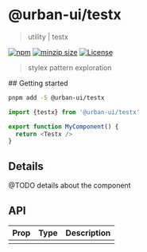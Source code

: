 # @urban-ui/testx

> utility | testx

[![npm](https://img.shields.io/npm/v/@urban-ui/testx?style=flat-square)](https://www.npmjs.com/package/@urban-ui/testx)
[![minzip size](https://img.shields.io/bundlephobia/minzip/@urban-ui/testx?style=flat-square)](https://bundlephobia.com/result?p=@urban-ui/testx)
[![License](https://img.shields.io/github/license/mattstyles/urban-ui.svg?style=flat-square)](https://github.com/mattstyles/urban-ui/blob/master/license.md)

> stylex pattern exploration

## Getting started

```sh
pnpm add -S @urban-ui/testx
```

```js
import {testx} from '@urban-ui/testx'

export function MyComponent() {
  return <Testx />
}
```

## Details

@TODO details about the component

## API

| Prop | Type | Description |
| ---- | ---- | ----------- |
|      |      |             |

